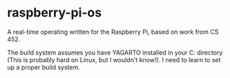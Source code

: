 raspberry-pi-os
===============

A real-time operating written for the Raspberry Pi, based on work from CS 452.


The build system assumes you have YAGARTO installed in your C: directory (This is probably hard on Linux, but I wouldn't know!). I need to learn to set up a proper build system.

